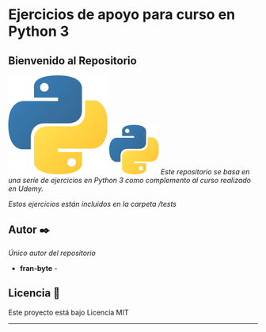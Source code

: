 # Ejercicios de apoyo para curso en Python 3
## Bienvenido al Repositorio
![](mdArchives/p.png)
<img src="mdArchives/p.png" width="100" height="100" />
_Este repositorio se basa en una serie de ejercicios en Python 3
como complemento al curso realizado en Udemy._

_Estos ejercicios están incluidos en la carpeta  /tests_

## Autor ✒️

_Único autor del repositorio_

* **fran-byte** -

## Licencia 📄

Este proyecto está bajo Licencia MIT

---
